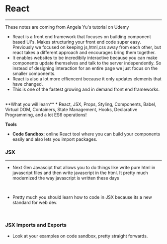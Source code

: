 # React
---
These notes are coming from Angela Yu's tutorial on Udemy

* React is a front end framework that focuses on building component based UI's. Makes structuring your front end code super easy. Previously we focused on keeping js,html,css away from each other, but react takes a different approach and encourages bring them together.
* It enables websites to be incredibily interactive because you can make components update themselves and talk to the server independently. So instead of designing interaction for an entire page we just focus on the smaller components. 
* React is also a lot more effiencent because it only updates elements that have changed. 
* This is one of the fastest growing and in demand front end frameworks. 
<br>
**What you will learn**
* React, JSX, Props, Styling, Components, Babel, Virtual DOM, Containers, State Management, Hooks, Declarative Programming, and a lot ES6 operations!
<br>


**Tools**
* **Code Sandbox**: online React tool where you can build your components easily and also lets you import packages. 


### JSX 
--- 
* Next Gen Javascipt that allows you to do things like write pure html in javascript files and then write javascript in the html. It pretty much modernized the way javascript is written these days
<br>

* Pretty much you should learn how to code in JSX because its a new standard for web dev. 
<br> 



### JSX Imports and Exports 
* Look at your examples on code sandbox, pretty straight forwards. 